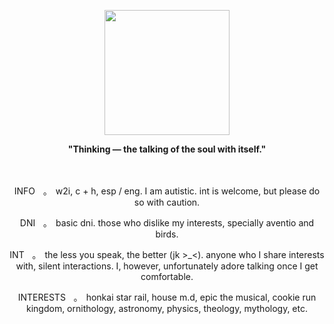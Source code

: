<p align="center">
   <img src="https://64.media.tumblr.com/7482425c241e8e9b81cb15b0706b1464/74898b6559745bb2-6f/s540x810/a958e433bb7f7cca7abe9669ed632be8174c3c47.webp"%7Bwidth=200px height=200px}/>
</p>

**<p align="center">
"Thinking — the talking of the soul with itself."**
</p>

<p align="center">
ㅤ
</p>

<p align="center">
INFOㅤ｡ㅤw2i, c + h, esp / eng. I am autistic. int is welcome, but please do so with caution.
</p>

<p align="center">
DNIㅤ｡ㅤbasic dni. those who dislike my interests, specially aventio and birds.
</p>

<p align="center">
INTㅤ｡ㅤthe less you speak, the better (jk >_<). anyone who I share interests with, silent interactions. I, however, unfortunately adore talking once I get comfortable.
</p>

<p align="center">
INTERESTSㅤ｡ㅤhonkai star rail, house m.d, epic the musical, cookie run kingdom, ornithology, astronomy, physics, theology, mythology, etc.
</p>
